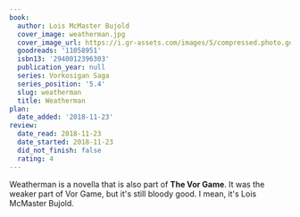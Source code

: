 ```yaml
---
book:
  author: Lois McMaster Bujold
  cover_image: weatherman.jpg
  cover_image_url: https://i.gr-assets.com/images/S/compressed.photo.goodreads.com/books/1302671871l/11058951.jpg
  goodreads: '11058951'
  isbn13: '2940012396303'
  publication_year: null
  series: Vorkosigan Saga
  series_position: '5.4'
  slug: weatherman
  title: Weatherman
plan:
  date_added: '2018-11-23'
review:
  date_read: 2018-11-23
  date_started: 2018-11-23
  did_not_finish: false
  rating: 4
---
```


Weatherman is a novella that is also part of **The Vor Game**. It was the weaker part of Vor Game, but it's still bloody good. I mean, it's Lois McMaster Bujold.
